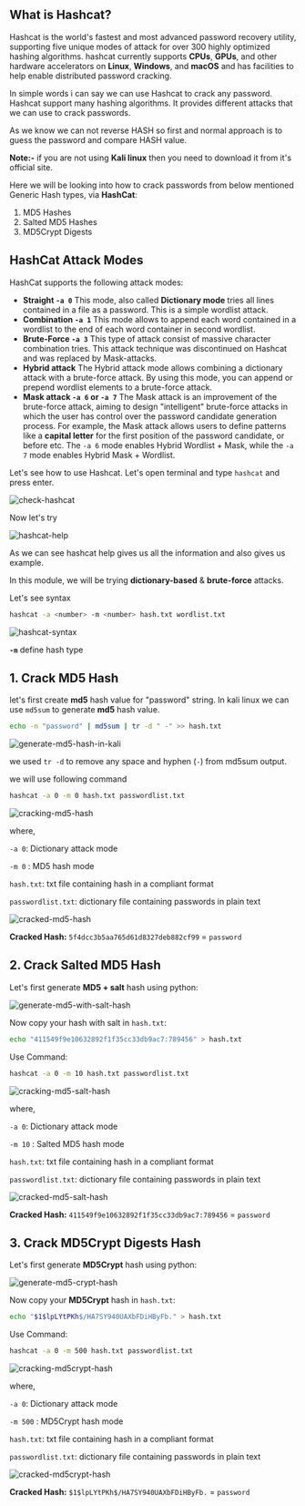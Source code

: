 ## What is Hashcat?

Hashcat is the world's fastest and most advanced password recovery utility, supporting five unique modes of attack for over 300 highly optimized hashing algorithms. hashcat currently supports **CPUs**, **GPUs**, and other hardware accelerators on **Linux**, **Windows**, and **macOS** and has facilities to help enable distributed password cracking.

In simple words i can say we can use Hashcat to crack any password. Hashcat support many hashing algorithms. It provides different attacks that we can use to crack passwords.

As we know we can not reverse HASH so first and normal approach is to guess the password and compare HASH value.

**Note:-** if you are not using **Kali linux** then you need to download it from it's official site.

Here we will be looking into how to crack passwords from below mentioned Generic Hash types, via **HashCat**:

1. MD5 Hashes
2. Salted MD5 Hashes
3. MD5Crypt Digests

## HashCat Attack Modes

HashCat supports the following attack modes:

- **Straight `-a 0`** This mode, also called **Dictionary mode** tries all lines contained in a file as a password. This is a simple wordlist attack.
- **Combination `-a 1`** This mode allows to append each word contained in a wordlist to the end of each word container in second wordlist.
- **Brute-Force `-a 3`** This type of attack consist of massive character combination tries. This attack technique was discontinued on Hashcat and was replaced by Mask-attacks.
- **Hybrid attack** The Hybrid attack mode allows combining a dictionary attack with a brute-force attack. By using this mode, you can append or prepend wordlist elements to a brute-force attack.
- **Mask attack `-a 6` or `-a 7`** The Mask attack is an improvement of the brute-force attack, aiming to design "intelligent" brute-force attacks in which the user has control over the password candidate generation process. For example, the Mask attack allows users to define patterns like a **capital letter** for the first position of the password candidate, or before etc. The `-a 6` mode enables Hybrid Wordlist + Mask, while the `-a 7` mode enables Hybrid Mask + Wordlist.

Let's see how to use Hashcat. Let's open terminal and type `hashcat` and press enter.

![check-hashcat](https://www.hkrhasan.com/_next/image?url=%2Fstatic%2Fimages%2Flinux%2Fcheck_hashcat.png&w=1920&q=75)

Now let's try

![hashcat-help](https://www.hkrhasan.com/_next/image?url=%2Fstatic%2Fimages%2Flinux%2Fhashcat_help.png&w=1920&q=75)

As we can see hashcat help gives us all the information and also gives us example.

In this module, we will be trying **dictionary-based** & **brute-force** attacks.

Let's see syntax

```bash
hashcat -a <number> -m <number> hash.txt wordlist.txt
```

![hashcat-syntax](https://www.hkrhasan.com/_next/image?url=%2Fstatic%2Fimages%2Flinux%2Fhashcat_syntax.png&w=1920&q=75)

**`-m`** define hash type

## 1\. Crack MD5 Hash

let's first create **md5** hash value for "password" string. In kali linux we can use `md5sum` to generate **md5** hash value.

```bash
echo -n "password" | md5sum | tr -d " -" >> hash.txt
```

![generate-md5-hash-in-kali](https://www.hkrhasan.com/_next/image?url=%2Fstatic%2Fimages%2Flinux%2Fgenerate_md5_hash.png&w=1920&q=75)

we used `tr -d` to remove any space and hyphen (`-`) from md5sum output.

we will use following command

```bash
hashcat -a 0 -m 0 hash.txt passwordlist.txt
```

![cracking-md5-hash](https://www.hkrhasan.com/_next/image?url=%2Fstatic%2Fimages%2Flinux%2Fcracking_md5_hash.png&w=1920&q=75)

where,

`-a 0`: Dictionary attack mode

`-m 0` : MD5 hash mode

`hash.txt`: txt file containing hash in a compliant format

`passwordlist.txt`: dictionary file containing passwords in plain text

![cracked-md5-hash](https://www.hkrhasan.com/_next/image?url=%2Fstatic%2Fimages%2Flinux%2Fcracked_md5_hash.png&w=1920&q=75)

**Cracked Hash:** `5f4dcc3b5aa765d61d8327deb882cf99` = `password`

## 2\. Crack Salted MD5 Hash

Let's first generate **MD5 + salt** hash using python:

![generate-md5-with-salt-hash](https://www.hkrhasan.com/_next/image?url=%2Fstatic%2Fimages%2Flinux%2Fgenerate_md5_salt_hash.png&w=1920&q=75)

Now copy your hash with salt in `hash.txt`:

```bash
echo "411549f9e10632892f1f35cc33db9ac7:789456" > hash.txt
```

Use Command:

```bash
hashcat -a 0 -m 10 hash.txt passwordlist.txt
```

![cracking-md5-salt-hash](https://www.hkrhasan.com/_next/image?url=%2Fstatic%2Fimages%2Flinux%2Fcracking_md5_salt_hash.png&w=1920&q=75)

where,

`-a 0`: Dictionary attack mode

`-m 10` : Salted MD5 hash mode

`hash.txt`: txt file containing hash in a compliant format

`passwordlist.txt`: dictionary file containing passwords in plain text

![cracked-md5-salt-hash](https://www.hkrhasan.com/_next/image?url=%2Fstatic%2Fimages%2Flinux%2Fcracked_md5_salt_hash.png&w=1920&q=75)

**Cracked Hash:** `411549f9e10632892f1f35cc33db9ac7:789456` = `password`

## 3\. Crack MD5Crypt Digests Hash

Let's first generate **MD5Crypt** hash using python:

![generate-md5-crypt-hash](https://www.hkrhasan.com/_next/image?url=%2Fstatic%2Fimages%2Flinux%2Fgenerate_md5_crypt_hash.png&w=2048&q=75)

Now copy your **MD5Crypt** hash in `hash.txt`:

```bash
echo "$1$lpLYtPKh$/HA7SY940UAXbFDiHByFb." > hash.txt
```

Use Command:

```bash
hashcat -a 0 -m 500 hash.txt passwordlist.txt
```

![cracking-md5crypt-hash](https://www.hkrhasan.com/_next/image?url=%2Fstatic%2Fimages%2Flinux%2Fcracking_md5_crypt_hash.png&w=1920&q=75)

where,

`-a 0`: Dictionary attack mode

`-m 500` : MD5Crypt hash mode

`hash.txt`: txt file containing hash in a compliant format

`passwordlist.txt`: dictionary file containing passwords in plain text

![cracked-md5crypt-hash](https://www.hkrhasan.com/_next/image?url=%2Fstatic%2Fimages%2Flinux%2Fcracked_md5_crypt_hash.png&w=1920&q=75)

**Cracked Hash:** `$1$lpLYtPKh$/HA7SY940UAXbFDiHByFb.` = `password`